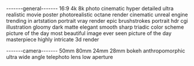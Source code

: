 -------general-------
16:9
4k
8k
photo
cinematic
hyper detailed
ultra realistic
movie poster
photorealistic
octane render
cinematic
unreal engine
trending in artstation
portrait
vray render
epic
brushstrokes
portrait
hdr
cgi
illustration
gloomy
dark
matte
elegant
smooth
sharp
triadic color scheme
picture of the day
most beautiful image ever seen
picture of the day
masterpiece
highly intricate
3d render

-------camera-------
50mm
80mm
24mm
28mm
bokeh
anthropomorphic
ultra wide angle
telephoto lens
low aperture

